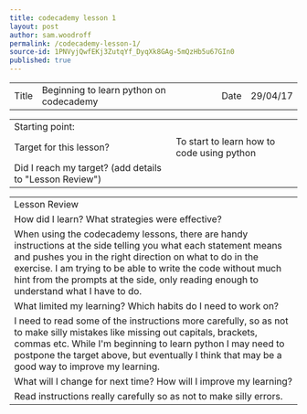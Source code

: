 ```yaml
---
title: codecademy lesson 1
layout: post
author: sam.woodroff
permalink: /codecademy-lesson-1/
source-id: 1PNVyjQwfEKj3ZutqYf_DyqXk8GAg-5mQzHb5u67GIn0
published: true
---
```

<table>
  <tr>
    <td>Title</td>
    <td>Beginning to learn python on codecademy</td>
    <td>Date</td>
    <td>29/04/17</td>
  </tr>
</table>


<table>
  <tr>
    <td>Starting point:</td>
    <td></td>
  </tr>
  <tr>
    <td>Target for this lesson?</td>
    <td>To start to learn how to code using python</td>
  </tr>
  <tr>
    <td>Did I reach my target? 
(add details to "Lesson Review")</td>
    <td> </td>
  </tr>
</table>


<table>
  <tr>
    <td>Lesson Review</td>
  </tr>
  <tr>
    <td>How did I learn? What strategies were effective? </td>
  </tr>
  <tr>
    <td>When using the codecademy lessons, there are handy instructions at the side telling you what each statement means and pushes you in the right direction on what to do in the exercise. I am trying to be able to write the code without much hint from the prompts at the side, only reading enough to understand what I have to do.</td>
  </tr>
  <tr>
    <td>What limited my learning? Which habits do I need to work on? </td>
  </tr>
  <tr>
    <td>I need to read some of the instructions more carefully, so as not to make silly mistakes like missing out capitals, brackets, commas etc. While I'm beginning to learn python I may need to postpone the target above, but eventually I think that may be a good way to improve my learning.                                  </td>
  </tr>
  <tr>
    <td>What will I change for next time? How will I improve my learning?</td>
  </tr>
  <tr>
    <td>Read instructions really carefully so as not to make silly errors.</td>
  </tr>
</table>


